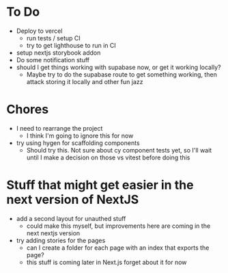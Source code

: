 # To Do

- Deploy to vercel
  - run tests / setup CI
  - try to get lighthouse to run in CI
- setup nextjs storybook addon
- Do some notification stuff
- should I get things working with supabase now, or get it working locally?
  - Maybe try to do the supabase route to get something working, then attack storing it locally and other fun jazz

# Chores

- I need to rearrange the project
  - I think I'm going to ignore this for now
- try using hygen for scaffolding components
  - Should try this. Not sure about cy component tests yet, so I'll wait until I make a decision on those vs vitest before doing this

# Stuff that might get easier in the next version of NextJS

- add a second layout for unauthed stuff
  - could make this myself, but improvements here are coming in the next nextjs version
- try adding stories for the pages
  - can I create a folder for each page with an index that exports the page?
  - this stuff is coming later in Next.js forget about it for now
